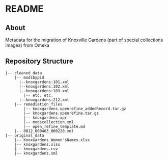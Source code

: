 # README

## About

Metadata for the migration of Knoxville Gardens (part of special collections images) from Omeka

## Repository Structure

```
|-- cleaned_data
    |-- modsbypid
      |--knoxgardens:101.xml
      |--knoxgardens:102.xml
      |--knoxgardens:103.xml
	    |-- etc. etc.
      |--knoxgardens:212.xml
    |-- remediation_files
        |-- knoxgardens.openrefine_addedRecord.tar.gz    
        |-- knoxgardens.openrefine.tar.gz
        |-- knoxgardens.xpr
        |-- modscollection.xml
	    |-- open_refine_template.md
    |-- 0012_000463_000220.xml	    
|-- original_data
    |-- KnoxGardens_Women'sNames.xlsx
    |-- knoxgardens.xlsx
    |-- knoxgardens.csv
    |-- knoxgardens.xml

```
